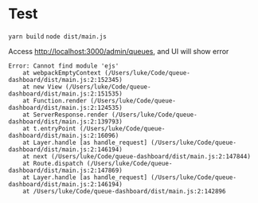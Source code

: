 # Test

`yarn build`
`node dist/main.js`

Access [http://localhost:3000/admin/queues](http://localhost:3000/admin/queues), and UI will show error

```
Error: Cannot find module 'ejs'
    at webpackEmptyContext (/Users/luke/Code/queue-dashboard/dist/main.js:2:152345)
    at new View (/Users/luke/Code/queue-dashboard/dist/main.js:2:151535)
    at Function.render (/Users/luke/Code/queue-dashboard/dist/main.js:2:124535)
    at ServerResponse.render (/Users/luke/Code/queue-dashboard/dist/main.js:2:139793)
    at t.entryPoint (/Users/luke/Code/queue-dashboard/dist/main.js:2:16096)
    at Layer.handle [as handle_request] (/Users/luke/Code/queue-dashboard/dist/main.js:2:146194)
    at next (/Users/luke/Code/queue-dashboard/dist/main.js:2:147844)
    at Route.dispatch (/Users/luke/Code/queue-dashboard/dist/main.js:2:147869)
    at Layer.handle [as handle_request] (/Users/luke/Code/queue-dashboard/dist/main.js:2:146194)
    at /Users/luke/Code/queue-dashboard/dist/main.js:2:142896
```